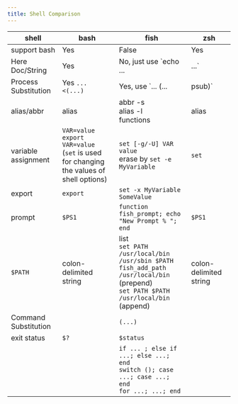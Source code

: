 ```yaml
---
title: Shell Comparison
---
```


| shell                | bash                                                         | fish                                                         | zsh                    |
| -------------------- | ------------------------------------------------------------ | ------------------------------------------------------------ | ---------------------- |
| support bash         | Yes                                                          | False                                                        | Yes                    |
| Here Doc/String      | Yes                                                          | No, just use `echo ... | ...`                                | Yes                    |
| Process Substitution | Yes `... <(...)`                                             | Yes, use `... (... | psub)`                                  | Yes                    |
| alias/abbr           | alias                                                        | abbr -s<br />alias -l<br />functions                         | alias                  |
| variable assignment  | `VAR=value`<br />`export VAR=value`<br />(`set` is used for changing the values of shell options) | `set [-g/-U] VAR value`<br />erase by `set -e MyVariable`    | `set`                  |
| export               | `export`                                                     | `set -x MyVariable SomeValue`                                |                        |
| prompt               | `$PS1`                                                       | `function fish_prompt; echo "New Prompt % "; end`            | `$PS1`                 |
| `$PATH`              | colon-delimited string                                       | list<br />`set PATH /usr/local/bin /usr/sbin $PATH`<br />`fish_add_path /usr/local/bin` (prepend)<br />`set PATH $PATH /usr/local/bin` (append) | colon-delimited string |
| Command Substitution |                                                              | `(...)`                                                      |                        |
| exit status          | `$?`                                                         | `$status`                                                    |                        |
|                      |                                                              | `if ... ; else if ...; else ...; end`<br />`switch (); case ...; case ...; end`<br />`for ...; ...; end` |                        |

